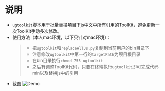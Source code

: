 # 说明
- ```ugtoolkit```脚本用于批量替换项目下js中文中所有引用的ToolKit，避免更新一次ToolKit手动多次修改。
- 使用方法（本人mac环境，以下只针对mac环境）：  
  > - 把```ugtoolkit```和```replaceAllJs.py```复制到当前用户的bin目录下
  > - 注意修改```ugtoolkit```中第一行的```targetPath```为项目根目录
  > - 在bin目录执行```chmod 755 ugtoolkit```
  > - 之后有调整ToolKit代码，只要在终端执行```ugtoolkit```即可完成代码min以及替换js中的引用
- 截图
![Demo](https://github.com/lowking/Scripts/blob/master/doc/pic/ugtoolkit.jpg)